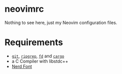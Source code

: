 # neovimrc
Nothing to see here, just my Neovim configuration files.

# Requirements
- [`git`](https://git-scm.com/downloads), [`ripgrep`](https://github.com/BurntSushi/ripgrep), [`fd`](https://github.com/sharkdp/fd) and [`cargo`](https://www.rust-lang.org/tools/install)
- a C Compiler with libstdc++
- [Nerd Font](https://www.nerdfonts.com/font-downloads)
